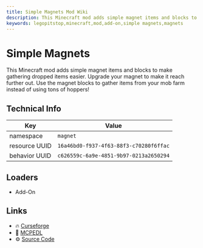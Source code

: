 ```yaml
---
title: Simple Magnets Mod Wiki
description: This Minecraft mod adds simple magnet items and blocks to make gathering dropped items easier. Upgrade your magnet to make it reach further out. Use the magnet blocks to gather items from your mob farm instead of using tons of hoppers!
keywords: legopitstop,minecraft,mod,add-on,simple magnets,magnets
---
```


# Simple Magnets

This Minecraft mod adds simple magnet items and blocks to make gathering dropped items easier. Upgrade your magnet to make it reach further out. Use the magnet blocks to gather items from your mob farm instead of using tons of hoppers!

## Technical Info

| Key           | Value                                  |
| ------------- | -------------------------------------- |
| namespace     | `magnet`                               |
| resource UUID | `16a46bd0-f937-4f63-88f3-c70280f6ffac` |
| behavior UUID | `c626559c-6a9e-4851-9b97-0213a2650294` |

## Loaders

- Add-On

## Links

- :fire: [Curseforge](https://www.curseforge.com/minecraft-bedrock/addons/magnets)
- :wrench: [MCPEDL](https://mcpedl.com/magnets/)
- :gear: [Source Code](https://github.com/legopitstop/Addons)
